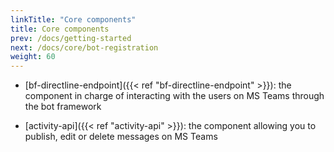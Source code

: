```yaml
---
linkTitle: "Core components"
title: Core components
prev: /docs/getting-started
next: /docs/core/bot-registration
weight: 60
---
```



* [bf-directline-endpoint]({{< ref "bf-directline-endpoint" >}}): the component in charge of interacting with the users on MS Teams through the bot framework

* [activity-api]({{< ref "activity-api" >}}): the component allowing you to publish, edit or delete messages on MS Teams
